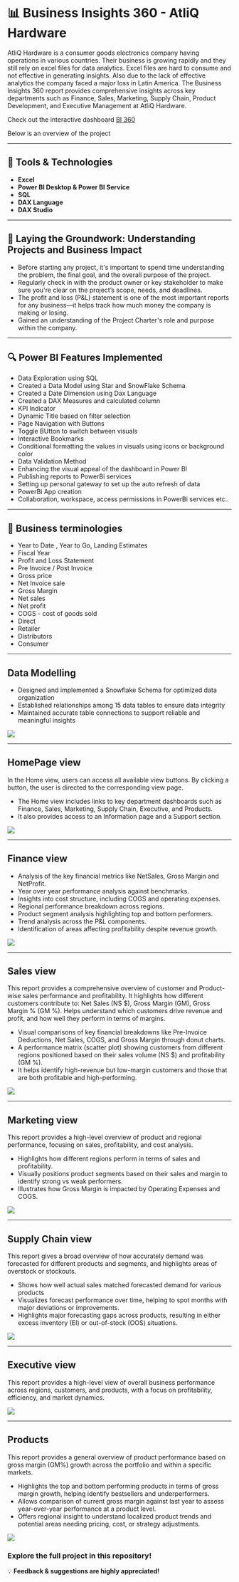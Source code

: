 # 📊 Business Insights 360 - AtliQ Hardware
AtliQ Hardware is a consumer goods electronics company having operations in various countries. Their business is growing rapidly and they still rely on excel files for data analytics. Excel files are hard to consume and not effective in generating insights. Also due to the lack of effective analytics the company faced a major loss in Latin America.
The Business Insights 360 report provides comprehensive insights across key departments such as Finance, Sales, Marketing, Supply Chain, Product Development, and Executive Management at AtliQ Hardware. 

Check out the interactive dashboard  [BI 360](https://rb.gy/51nju0)

Below is an overview of the project 

***

## 🚀 Tools & Technologies ##
  - **Excel**
  - **Power BI Desktop & Power BI Service**
  - **SQL**
  - **DAX Language**
  - **DAX Studio**

***
## 🧱 **Laying the Groundwork: Understanding Projects and Business Impact**
- Before starting any project, it's important to spend time understanding the problem, the final goal, and the overall purpose of the project.
- Regularly check in with the product owner or key stakeholder to make sure you're clear on the project’s scope, needs, and deadlines.
- The profit and loss (P&L) statement is one of the most important reports for any business—it helps track how much money the company is making or losing.
- Gained an understanding of the Project Charter's role and purpose within the company.

***

  ## 🔍 Power BI Features Implemented
- Data Exploration using SQL
- Created a Data Model using Star and SnowFlake Schema
- Created a Date Dimension using Dax Language 
- Created a DAX Measures and calculated column 
- KPI Indicator
- Dynamic Title based on filter selection
- Page Navigation with Buttons
- Toggle BUtton to switch between visuals
- Interactive Bookmarks
- Conditional formatting the values in visuals using icons or background color
- Data Validation Method
- Enhancing the visual appeal of the dashboard in Power BI
- Publishing reports to PowerBi services
- Setting up personal gateway to set up the auto refresh of data
- PowerBi App creation
- Collaboration, workspace, access permissions in PowerBi services etc..

***
## 📄 Business terminologies
- Year to Date , Year to Go, Landing Estimates
- Fiscal Year
- Profit and Loss Statement
- Pre Invoice / Post Invoice
- Gross price
- Net Invoice sale
- Gross Margin
- Net sales
- Net profit
- COGS - cost of goods sold
- Direct
- Retailer
- Distributors
- Consumer

***

## Data Modelling
- Designed and implemented a Snowflake Schema for optimized data organization
- Established relationships among 15 data tables to ensure data integrity
- Maintained accurate table connections to support reliable and meaningful insights

<img src="https://github.com/Chaitra-Sinnur/BI-360-AtliQ-Hardware/blob/main/Model%20View%20-%201.PNG" class="center">

***
## HomePage view
In the Home view, users can access all available view buttons. By clicking a button, the user is directed to the corresponding view page.
- The Home view includes links to key department dashboards such as Finance, Sales, Marketing, Supply Chain, Executive, and Products.
- It also provides access to an Information page and a Support section.

<img src="https://github.com/Chaitra-Sinnur/BI-360-AtliQ-Hardware/blob/main/HomePage_page-0001.jpg" class="center">

***
## Finance view
- Analysis of the key financial metrics like NetSales, Gross Margin and NetProfit.
- Year over year performance analysis against benchmarks.
- Insights into cost structure, including COGS and operating expenses.
- Regional performance breakdown across regions.
- Product segment analysis highlighting top and bottom performers.
- Trend analysis across the P&L components.
- Identification of areas affecting profitability despite revenue growth.
  
 <img src="https://github.com/Chaitra-Sinnur/BI-360-AtliQ-Hardware/blob/main/Finance_page-0001.jpg" class="center">
 
***
## Sales view
This report provides a comprehensive overview of customer and Product-wise sales performance and profitability. It highlights how different customers contribute to:
Net Sales (NS $), Gross Margin (GM), Gross Margin % (GM %). Helps understand which customers drive revenue and profit, and how well they perform in terms of margins.
- Visual comparisons of key financial breakdowns like Pre-Invoice Deductions, Net Sales, COGS, and Gross Margin through donut charts.
- A performance matrix (scatter plot) showing customers from different regions positioned based on their sales volume (NS $) and profitability (GM %).
- It helps identify high-revenue but low-margin customers and those that are both profitable and high-performing.
 
<img src="https://github.com/Chaitra-Sinnur/BI-360-AtliQ-Hardware/blob/main/Sales_page-0001.jpg" class="center">

***
## Marketing view
This report provides a high-level overview of product and regional performance, focusing on sales, profitability, and cost analysis.
- Highlights how different regions perform in terms of sales and profitability.
- Visually positions product segments based on their sales and margin to identify strong vs weak performers.
- Illustrates how Gross Margin is impacted by Operating Expenses and COGS.

<img src="https://github.com/Chaitra-Sinnur/BI-360-AtliQ-Hardware/blob/main/Marketing_page-0001.jpg" class="center">

***
## Supply Chain view
This report gives a broad overview of how accurately demand was forecasted for different products and segments, and highlights areas of overstock or stockouts.
- Shows how well actual sales matched forecasted demand for various products
- Visualizes forecast performance over time, helping to spot months with major deviations or improvements.
- Highlights major forecasting gaps across products, resulting in either excess inventory (EI) or out-of-stock (OOS) situations.

<img src="https://github.com/Chaitra-Sinnur/BI-360-AtliQ-Hardware/blob/main/Supply%20Chain_page-0001.jpg" class="center">

***
## Executive view
This report provides a high-level view of overall business performance across regions, customers, and products, with a focus on profitability, efficiency, and market dynamics.

<img src="https://github.com/Chaitra-Sinnur/BI-360-AtliQ-Hardware/blob/main/Executive_page-0001.jpg" class="center">

***
## Products
This report provides a general overview of product performance based on gross margin (GM%) growth across the portfolio and within a specific markets.
- Highlights the top and bottom performing products in terms of gross margin growth, helping identify bestsellers and underperformers.
- Allows comparison of current gross margin against last year to assess year-over-year performance at a product level.
- Offers regional insight to understand localized product trends and potential areas needing pricing, cost, or strategy adjustments.

<img src="https://github.com/Chaitra-Sinnur/BI-360-AtliQ-Hardware/blob/main/Products_page-0001.jpg" class="center">

### **Explore the full project in this repository!**  

💡 **Feedback & suggestions are highly appreciated!**  
